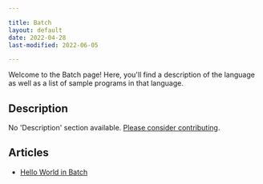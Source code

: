 ```yaml
---

title: Batch
layout: default
date: 2022-04-28
last-modified: 2022-06-05

---
```


Welcome to the Batch page! Here, you'll find a description of the language as well as a list of sample programs in that language.

## Description

No 'Description' section available. [Please consider contributing](https://github.com/TheRenegadeCoder/sample-programs-website).

## Articles

- [Hello World in Batch](https://sampleprograms.io/projects/hello-world/batch)